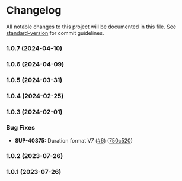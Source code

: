 # Changelog

All notable changes to this project will be documented in this file. See [standard-version](https://github.com/conventional-changelog/standard-version) for commit guidelines.

### 1.0.7 (2024-04-10)

### 1.0.6 (2024-04-09)

### 1.0.5 (2024-03-31)

### 1.0.4 (2024-02-25)

### 1.0.3 (2024-02-01)


### Bug Fixes

* **SUP-40375:** Duration format V7 ([#6](https://github.com/kaltura/playkit-js-seo/issues/6)) ([750c520](https://github.com/kaltura/playkit-js-seo/commit/750c520df5152cb241c0ec33fde74ec48175e22e))

### 1.0.2 (2023-07-26)

### 1.0.1 (2023-07-26)
